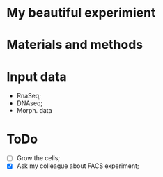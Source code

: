 My beautiful experimient 
===

# Materials and methods

# Input data

- RnaSeq;
- DNAseq;
- Morph. data

# ToDo

- [ ] Grow the cells;
- [x] Ask my colleague about FACS experiment;